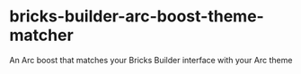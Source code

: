 # bricks-builder-arc-boost-theme-matcher
An Arc boost that matches your Bricks Builder interface with your Arc theme
